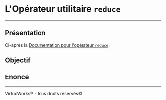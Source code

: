 # L'Opérateur utilitaire `reduce`

---

## Présentation

Ci-après la [Documentation pour l'opérateur `reduce`](https://rxjs-dev.firebaseapp.com/api/operators/reduce).

## Objectif

## Enoncé
---

VirtuoWorks® - tous droits réservés©